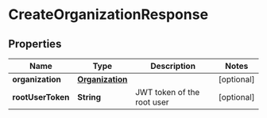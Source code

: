 

# CreateOrganizationResponse


## Properties

Name | Type | Description | Notes
------------ | ------------- | ------------- | -------------
**organization** | [**Organization**](Organization.md) |  |  [optional]
**rootUserToken** | **String** | JWT token of the root user |  [optional]



